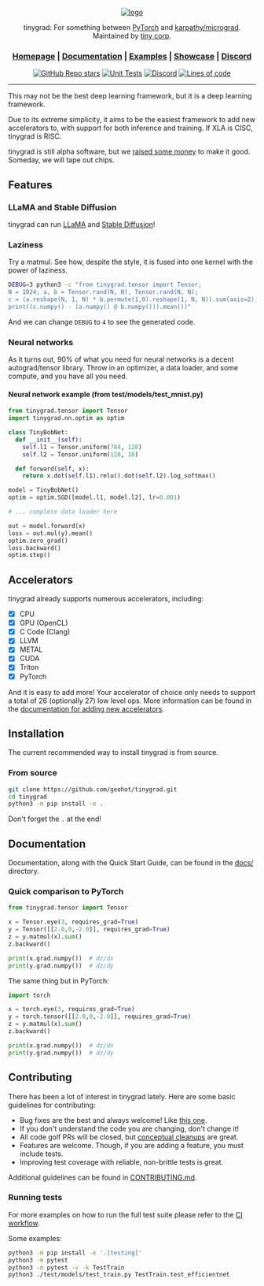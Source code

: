 <div align="center">

[![logo](https://raw.githubusercontent.com/geohot/tinygrad/master/docs/logo.png)](https://tinygrad.org)

tinygrad: For something between [PyTorch](https://github.com/pytorch/pytorch) and [karpathy/micrograd](https://github.com/karpathy/micrograd). Maintained by [tiny corp](https://tinygrad.org).

<h3>

[Homepage](https://github.com/geohot/tinygrad) | [Documentation](/docs) | [Examples](/examples) | [Showcase](/docs/showcase.md) | [Discord](https://discord.gg/ZjZadyC7PK)

</h3>

[![GitHub Repo stars](https://img.shields.io/github/stars/geohot/tinygrad)](https://github.com/geohot/tinygrad/stargazers)
[![Unit Tests](https://github.com/geohot/tinygrad/actions/workflows/test.yml/badge.svg)](https://github.com/geohot/tinygrad/actions/workflows/test.yml)
[![Discord](https://img.shields.io/discord/1068976834382925865)](https://discord.gg/ZjZadyC7PK)
[![Lines of code](https://img.shields.io/tokei/lines/github/geohot/tinygrad)](https://github.com/geohot/tinygrad)

</div>

---

This may not be the best deep learning framework, but it is a deep learning framework.

Due to its extreme simplicity, it aims to be the easiest framework to add new accelerators to, with support for both inference and training. If XLA is CISC, tinygrad is RISC.

tinygrad is still alpha software, but we [raised some money](https://geohot.github.io/blog/jekyll/update/2023/05/24/the-tiny-corp-raised-5M.html) to make it good. Someday, we will tape out chips.

## Features

### LLaMA and Stable Diffusion

tinygrad can run [LLaMA](/docs/showcase.md#llama) and [Stable Diffusion](/docs/showcase.md#stable-diffusion)!

### Laziness

Try a matmul. See how, despite the style, it is fused into one kernel with the power of laziness.

```sh
DEBUG=3 python3 -c "from tinygrad.tensor import Tensor;
N = 1024; a, b = Tensor.rand(N, N), Tensor.rand(N, N);
c = (a.reshape(N, 1, N) * b.permute(1,0).reshape(1, N, N)).sum(axis=2);
print((c.numpy() - (a.numpy() @ b.numpy())).mean())"
```

And we can change `DEBUG` to `4` to see the generated code.

### Neural networks

As it turns out, 90% of what you need for neural networks is a decent autograd/tensor library.
Throw in an optimizer, a data loader, and some compute, and you have all you need.

#### Neural network example (from test/models/test_mnist.py)

```py
from tinygrad.tensor import Tensor
import tinygrad.nn.optim as optim

class TinyBobNet:
  def __init__(self):
    self.l1 = Tensor.uniform(784, 128)
    self.l2 = Tensor.uniform(128, 10)

  def forward(self, x):
    return x.dot(self.l1).relu().dot(self.l2).log_softmax()

model = TinyBobNet()
optim = optim.SGD([model.l1, model.l2], lr=0.001)

# ... complete data loader here

out = model.forward(x)
loss = out.mul(y).mean()
optim.zero_grad()
loss.backward()
optim.step()
```

## Accelerators

tinygrad already supports numerous accelerators, including:

- [x] CPU
- [x] GPU (OpenCL)
- [x] C Code (Clang)
- [x] LLVM
- [x] METAL
- [x] CUDA
- [x] Triton
- [x] PyTorch

And it is easy to add more! Your accelerator of choice only needs to support a total of 26 (optionally 27) low level ops.
More information can be found in the [documentation for adding new accelerators](/docs/adding_new_accelerators.md).

## Installation

The current recommended way to install tinygrad is from source.

### From source

```sh
git clone https://github.com/geohot/tinygrad.git
cd tinygrad
python3 -m pip install -e .
```
Don't forget the `.` at the end!

## Documentation

Documentation, along with the Quick Start Guide, can be found in the [docs/](/docs) directory.

### Quick comparison to PyTorch

```py
from tinygrad.tensor import Tensor

x = Tensor.eye(3, requires_grad=True)
y = Tensor([[2.0,0,-2.0]], requires_grad=True)
z = y.matmul(x).sum()
z.backward()

print(x.grad.numpy())  # dz/dx
print(y.grad.numpy())  # dz/dy
```

The same thing but in PyTorch:
```py
import torch

x = torch.eye(3, requires_grad=True)
y = torch.tensor([[2.0,0,-2.0]], requires_grad=True)
z = y.matmul(x).sum()
z.backward()

print(x.grad.numpy())  # dz/dx
print(y.grad.numpy())  # dz/dy
```

## Contributing

There has been a lot of interest in tinygrad lately. Here are some basic guidelines for contributing:

- Bug fixes are the best and always welcome! Like [this one](https://github.com/geohot/tinygrad/pull/421/files).
- If you don't understand the code you are changing, don't change it!
- All code golf PRs will be closed, but [conceptual cleanups](https://github.com/geohot/tinygrad/pull/372/files) are great.
- Features are welcome. Though, if you are adding a feature, you must include tests.
- Improving test coverage with reliable, non-brittle tests is great.

Additional guidelines can be found in [CONTRIBUTING.md](/CONTRIBUTING.md).

### Running tests

For more examples on how to run the full test suite please refer to the [CI workflow](.github/workflows/test.yml).

Some examples:
```sh
python3 -m pip install -e '.[testing]'
python3 -m pytest
python3 -m pytest -v -k TestTrain
python3 ./test/models/test_train.py TestTrain.test_efficientnet
```

